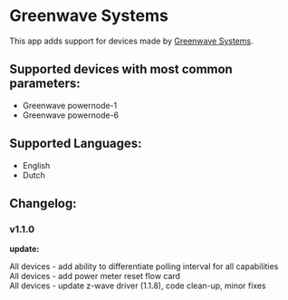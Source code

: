 # Greenwave Systems

This app adds support for devices made by [Greenwave Systems](http://www.greenwavesystems.com).

## Supported devices with most common parameters:
* Greenwave powernode-1
* Greenwave powernode-6

## Supported Languages:
* English
* Dutch

## Changelog:

### v1.1.0
**update:**

All devices - add ability to differentiate polling interval for all capabilities    
All devices - add power meter reset flow card  
All devices - update z-wave driver (1.1.8), code clean-up, minor fixes   
